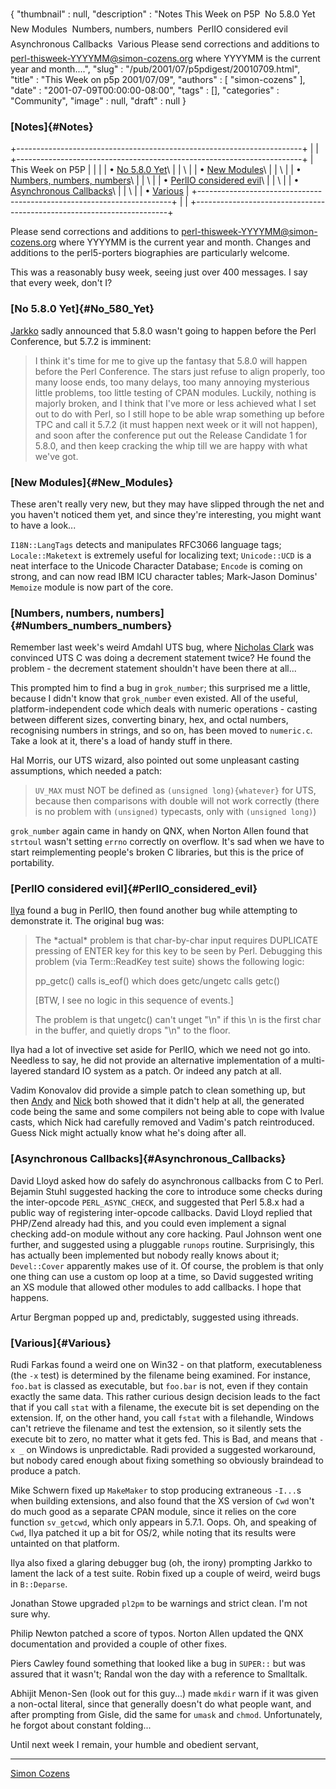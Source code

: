 {
   "thumbnail" : null,
   "description" : "Notes This Week on P5P  No 5.8.0 Yet  New Modules  Numbers, numbers, numbers  PerlIO considered evil  Asynchronous Callbacks  Various Please send corrections and additions to perl-thisweek-YYYYMM@simon-cozens.org where YYYYMM is the current year and month....",
   "slug" : "/pub/2001/07/p5pdigest/20010709.html",
   "title" : "This Week on p5p 2001/07/09",
   "authors" : [
      "simon-cozens"
   ],
   "date" : "2001-07-09T00:00:00-08:00",
   "tags" : [],
   "categories" : "Community",
   "image" : null,
   "draft" : null
}





### [Notes]{#Notes}

+-----------------------------------------------------------------------+
|                                                                       |
+-----------------------------------------------------------------------+
| This Week on P5P                                                      |
|                                                                       |
| • [No 5.8.0 Yet](#No_580_Yet)\                                        |
| \                                                                     |
| • [New Modules](#New_Modules)\                                        |
| \                                                                     |
| • [Numbers, numbers, numbers](#Numbers_numbers_numbers)\              |
| \                                                                     |
| • [PerlIO considered evil](#PerlIO_considered_evil)\                  |
| \                                                                     |
| • [Asynchronous Callbacks](#Asynchronous_Callbacks)\                  |
| \                                                                     |
| • [Various](#Various)                                                 |
+-----------------------------------------------------------------------+
|                                                                       |
+-----------------------------------------------------------------------+

Please send corrections and additions to
perl-thisweek-YYYYMM@simon-cozens.org where YYYYMM is the current year
and month. Changes and additions to the perl5-porters biographies are
particularly welcome.

This was a reasonably busy week, seeing just over 400 messages. I say
that every week, don't I?

### [No 5.8.0 Yet]{#No_580_Yet}

[Jarkko](http://simon-cozens.org/writings/whos-who.html#HIETANIEMI)
sadly announced that 5.8.0 wasn't going to happen before the Perl
Conference, but 5.7.2 is imminent:

> I think it's time for me to give up the fantasy that 5.8.0 will happen
> before the Perl Conference. The stars just refuse to align properly,
> too many loose ends, too many delays, too many annoying mysterious
> little problems, too little testing of CPAN modules. Luckily, nothing
> is majorly broken, and I think that I've more or less achieved what I
> set out to do with Perl, so I still hope to be able wrap something up
> before TPC and call it 5.7.2 (it must happen next week or it will not
> happen), and soon after the conference put out the Release Candidate 1
> for 5.8.0, and then keep cracking the whip till we are happy with what
> we've got.

### [New Modules]{#New_Modules}

These aren't really very new, but they may have slipped through the net
and you haven't noticed them yet, and since they're interesting, you
might want to have a look...

`I18N::LangTags` detects and manipulates RFC3066 language tags;
`Locale::Maketext` is extremely useful for localizing text;
`Unicode::UCD` is a neat interface to the Unicode Character Database;
`Encode` is coming on strong, and can now read IBM ICU character tables;
Mark-Jason Dominus' `Memoize` module is now part of the core.

### [Numbers, numbers, numbers]{#Numbers_numbers_numbers}

Remember last week's weird Amdahl UTS bug, where [Nicholas
Clark](http://simon-cozens.org/writings/whos-who.html#CLARK) was
convinced UTS C was doing a decrement statement twice? He found the
problem - the decrement statement shouldn't have been there at all...

This prompted him to find a bug in `grok_number`; this surprised me a
little, because I didn't know that `grok_number` even existed. All of
the useful, platform-independent code which deals with numeric
operations - casting between different sizes, converting binary, hex,
and octal numbers, recognising numbers in strings, and so on, has been
moved to `numeric.c`. Take a look at it, there's a load of handy stuff
in there.

Hal Morris, our UTS wizard, also pointed out some unpleasant casting
assumptions, which needed a patch:

> `UV_MAX` must NOT be defined as `(unsigned long){whatever}` for UTS,
> because then comparisons with double will not work correctly (there is
> no problem with `(unsigned)` typecasts, only with `(unsigned long)`)

`grok_number` again came in handy on QNX, when Norton Allen found that
`strtoul` wasn't setting `errno` correctly on overflow. It's sad when we
have to start reimplementing people's broken C libraries, but this is
the price of portability.

### [PerlIO considered evil]{#PerlIO_considered_evil}

[Ilya](http://simon-cozens.org/writings/whos-who.html#ZACHAREVICH) found
a bug in PerlIO, then found another bug while attempting to demonstrate
it. The original bug was:

> The \*actual\* problem is that char-by-char input requires DUPLICATE
> pressing of ENTER key for this key to be seen by Perl. Debugging this
> problem (via Term::ReadKey test suite) shows the following logic:
>
> pp\_getc() calls is\_eof() which does getc/ungetc calls getc()
>
> \[BTW, I see no logic in this sequence of events.\]
>
> The problem is that ungetc() can't unget "\\n" if this \\n is the
> first char in the buffer, and quietly drops "\\n" to the floor.

Ilya had a lot of invective set aside for PerlIO, which we need not go
into. Needless to say, he did not provide an alternative implementation
of a multi-layered standard IO system as a patch. Or indeed any patch at
all.

Vadim Konovalov did provide a simple patch to clean something up, but
then [Andy](http://simon-cozens.org/writings/whos-who.html#DOUGHERTY)
and [Nick](http://simon-cozens.org/writings/whos-who.html#ING-SIMMONS)
both showed that it didn't help at all, the generated code being the
same and some compilers not being able to cope with lvalue casts, which
Nick had carefully removed and Vadim's patch reintroduced. Guess Nick
might actually know what he's doing after all.

### [Asynchronous Callbacks]{#Asynchronous_Callbacks}

David Lloyd asked how do safely do asynchronous callbacks from C to
Perl. Bejamin Stuhl suggested hacking the core to introduce some checks
during the inter-opcode `PERL_ASYNC_CHECK`, and suggested that Perl
5.8.x had a public way of registering inter-opcode callbacks. David
Lloyd replied that PHP/Zend already had this, and you could even
implement a signal checking add-on module without any core hacking. Paul
Johnson went one further, and suggested using a pluggable `runops`
routine. Surprisingly, this has actually been implemented but nobody
really knows about it; `Devel::Cover` apparently makes use of it. Of
course, the problem is that only one thing can use a custom op loop at a
time, so David suggested writing an XS module that allowed other modules
to add callbacks. I hope that happens.

Artur Bergman popped up and, predictably, suggested using ithreads.

### [Various]{#Various}

Rudi Farkas found a weird one on Win32 - on that platform,
executableness (the `-x` test) is determined by the filename being
examined. For instance, `foo.bat` is classed as executable, but
`foo.bar` is not, even if they contain exactly the same data. This
rather curious design decision leads to the fact that if you call `stat`
with a filename, the execute bit is set depending on the extension. If,
on the other hand, you call `fstat` with a filehandle, Windows can't
retrieve the filename and test the extension, so it silently sets the
execute bit to zero, no matter what it gets fed. This is Bad, and means
that `-x _` on Windows is unpredictable. Radi provided a suggested
workaround, but nobody cared enough about fixing something so obviously
braindead to produce a patch.

Mike Schwern fixed up `MakeMaker` to stop producing extraneous `-I...`s
when building extensions, and also found that the XS version of `Cwd`
won't do much good as a separate CPAN module, since it relies on the
core function `sv_getcwd`, which only appears in 5.7.1. Oops. Oh, and
speaking of `Cwd`, Ilya patched it up a bit for OS/2, while noting that
its results were untainted on that platform.

Ilya also fixed a glaring debugger bug (oh, the irony) prompting Jarkko
to lament the lack of a test suite. Robin fixed up a couple of weird,
weird bugs in `B::Deparse`.

Jonathan Stowe upgraded `pl2pm` to be warnings and strict clean. I'm not
sure why.

Philip Newton patched a score of typos. Norton Allen updated the QNX
documentation and provided a couple of other fixes.

Piers Cawley found something that looked like a bug in `SUPER::` but was
assured that it wasn't; Randal won the day with a reference to
Smalltalk.

Abhijit Menon-Sen (look out for this guy...) made `mkdir` warn if it was
given a non-octal literal, since that generally doesn't do what people
want, and after prompting from Gisle, did the same for `umask` and
`chmod`. Unfortunately, he forgot about constant folding...

Until next week I remain, your humble and obedient servant,

------------------------------------------------------------------------

[Simon Cozens](mailto:mjd-perl-thisweek-200107+@simon-cozens.org)


